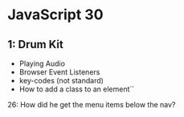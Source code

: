 # JavaScript 30

## 1: Drum Kit
* Playing Audio
* Browser Event Listeners
* key-codes (not standard)
* How to add a class to an element``

26: How did he get the menu items below the nav?
